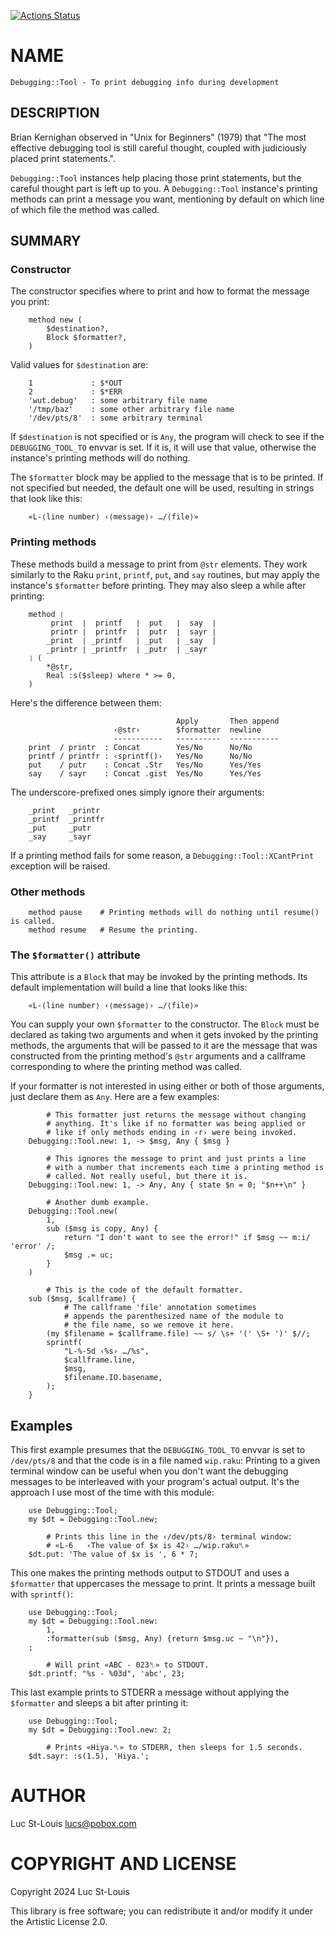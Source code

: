 [![Actions Status](https://github.com/lucs/Debugging-Tool/actions/workflows/test.yml/badge.svg)](https://github.com/lucs/Debugging-Tool/actions)

NAME
====

    Debugging::Tool - To print debugging info during development

DESCRIPTION
-----------

Brian Kernighan observed in "Unix for Beginners" (1979) that "The most effective debugging tool is still careful thought, coupled with judiciously placed print statements.".

`Debugging::Tool` instances help placing those print statements, but the careful thought part is left up to you. A `Debugging::Tool` instance's printing methods can print a message you want, mentioning by default on which line of which file the method was called.

SUMMARY
-------

### Constructor

The constructor specifies where to print and how to format the message you print:

        method new (
            $destination?,
            Block $formatter?,
        )

Valid values for `$destination` are:

        1             : $*OUT
        2             : $*ERR
        'wut.debug'   : some arbitrary file name
        '/tmp/baz'    : some other arbitrary file name
        '/dev/pts/8'  : some arbitrary terminal

If `$destination` is not specified or is `Any`, the program will check to see if the `DEBUGGING_TOOL_TO` envvar is set. If it is, it will use that value, otherwise the instance's printing methods will do nothing.

The `$formatter` block may be applied to the message that is to be printed. If not specified but needed, the default one will be used, resulting in strings that look like this:

        «L-⟨line number⟩ ‹⟨message⟩› …/⟨file⟩»

### Printing methods

These methods build a message to print from `@str` elements. They work similarly to the Raku `print`, `printf`, `put`, and `say` routines, but may apply the instance's `$formatter` before printing. They may also sleep a while after printing:

        method ❲
             print  ∣  printf   ∣  put   ∣  say  ∣
             printr ∣  printfr  ∣  putr  ∣  sayr ∣
            _print  ∣ _printf   ∣ _put   ∣ _say  |
            _printr ∣ _printfr  ∣ _putr  ∣ _sayr
        ❳ (
            *@str,
            Real :s($sleep) where * >= 0,
        )

Here's the difference between them:

                                         Apply       Then append
                           ‹@str›        $formatter  newline
                           -----------   ----------  -----------
        print  / printr  : Concat        Yes/No      No/No
        printf / printfr : ‹sprintf()›   Yes/No      No/No
        put    / putr    : Concat .Str   Yes/No      Yes/Yes
        say    / sayr    : Concat .gist  Yes/No      Yes/Yes

The underscore-prefixed ones simply ignore their arguments:

        _print   _printr
        _printf  _printfr
        _put     _putr
        _say     _sayr

If a printing method fails for some reason, a `Debugging::Tool::XCantPrint` exception will be raised.

### Other methods

        method pause    # Printing methods will do nothing until resume() is called.
        method resume   # Resume the printing.

### The `$formatter()` attribute

This attribute is a `Block` that may be invoked by the printing methods. Its default implementation will build a line that looks like this:

        «L-⟨line number⟩ ‹⟨message⟩› …/⟨file⟩»

You can supply your own `$formatter` to the constructor. The `Block` must be declared as taking two arguments and when it gets invoked by the printing methods, the arguments that will be passed to it are the message that was constructed from the printing method's `@str` arguments and a callframe corresponding to where the printing method was called.

If your formatter is not interested in using either or both of those arguments, just declare them as `Any`. Here are a few examples:

            # This formatter just returns the message without changing
            # anything. It's like if no formatter was being applied or
            # like if only methods ending in ‹r› were being invoked.
        Debugging::Tool.new: 1, -> $msg, Any { $msg }

            # This ignores the message to print and just prints a line
            # with a number that increments each time a printing method is
            # called. Not really useful, but there it is.
        Debugging::Tool.new: 1, -> Any, Any { state $n = 0; "$n++\n" }

            # Another dumb example.
        Debugging::Tool.new(
            1,
            sub ($msg is copy, Any) {
                return "I don't want to see the error!" if $msg ~~ m:i/ 'error' /;
                $msg .= uc;
            }
        )

            # This is the code of the default formatter.
        sub ($msg, $callframe) {
                # The callframe 'file' annotation sometimes
                # appends the parenthesized name of the module to
                # the file name, so we remove it here.
            (my $filename = $callframe.file) ~~ s/ \s+ '(' \S+ ')' $//;
            sprintf(
                "L-%-5d ‹%s› …/%s",
                $callframe.line,
                $msg,
                $filename.IO.basename,
            );
        }

Examples
--------

This first example presumes that the `DEBUGGING_TOOL_TO` envvar is set to `/dev/pts/8` and that the code is in a file named `wip.raku`: Printing to a given terminal window can be useful when you don't want the debugging messages to be interleaved with your program's actual output. It's the approach I use most of the time with this module:

        use Debugging::Tool;
        my $dt = Debugging::Tool.new;

            # Prints this line in the ‹/dev/pts/8› terminal window:
            # «L-6   ‹The value of $x is 42› …/wip.raku␤»
        $dt.put: 'The value of $x is ', 6 * 7;

This one makes the printing methods output to STDOUT and uses a `$formatter` that uppercases the message to print. It prints a message built with `sprintf()`:

        use Debugging::Tool;
        my $dt = Debugging::Tool.new:
            1,
            :formatter(sub ($msg, Any) {return $msg.uc ~ "\n"}),
        ;

            # Will print «ABC - 023␤» to STDOUT.
        $dt.printf: "%s - %03d", 'abc', 23;

This last example prints to STDERR a message without applying the `$formatter` and sleeps a bit after printing it:

        use Debugging::Tool;
        my $dt = Debugging::Tool.new: 2;

            # Prints «Hiya.␤» to STDERR, then sleeps for 1.5 seconds.
        $dt.sayr: :s(1.5), 'Hiya.';

AUTHOR
======

Luc St-Louis <lucs@pobox.com>

COPYRIGHT AND LICENSE
=====================

Copyright 2024 Luc St-Louis

This library is free software; you can redistribute it and/or modify it under the Artistic License 2.0.

